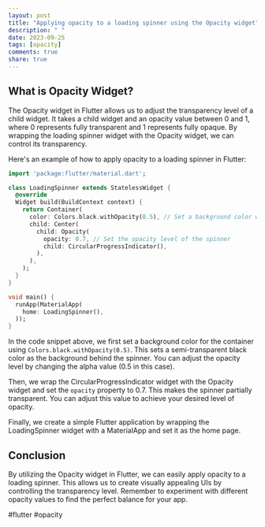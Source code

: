 ```yaml
---
layout: post
title: "Applying opacity to a loading spinner using the Opacity widget"
description: " "
date: 2023-09-25
tags: [opacity]
comments: true
share: true
---
```


## What is Opacity Widget?
The Opacity widget in Flutter allows us to adjust the transparency level of a child widget. It takes a child widget and an opacity value between 0 and 1, where 0 represents fully transparent and 1 represents fully opaque. By wrapping the loading spinner widget with the Opacity widget, we can control its transparency.

Here's an example of how to apply opacity to a loading spinner in Flutter:

```dart
import 'package:flutter/material.dart';

class LoadingSpinner extends StatelessWidget {
  @override
  Widget build(BuildContext context) {
    return Container(
      color: Colors.black.withOpacity(0.5), // Set a background color with opacity
      child: Center(
        child: Opacity(
          opacity: 0.7, // Set the opacity level of the spinner
          child: CircularProgressIndicator(),
        ),
      ),
    );
  }
}

void main() {
  runApp(MaterialApp(
    home: LoadingSpinner(),
  ));
}

```

In the code snippet above, we first set a background color for the container using `Colors.black.withOpacity(0.5)`. This sets a semi-transparent black color as the background behind the spinner. You can adjust the opacity level by changing the alpha value (0.5 in this case).

Then, we wrap the CircularProgressIndicator widget with the Opacity widget and set the `opacity` property to 0.7. This makes the spinner partially transparent. You can adjust this value to achieve your desired level of opacity.

Finally, we create a simple Flutter application by wrapping the LoadingSpinner widget with a MaterialApp and set it as the home page.

## Conclusion
By utilizing the Opacity widget in Flutter, we can easily apply opacity to a loading spinner. This allows us to create visually appealing UIs by controlling the transparency level. Remember to experiment with different opacity values to find the perfect balance for your app.

#flutter #opacity